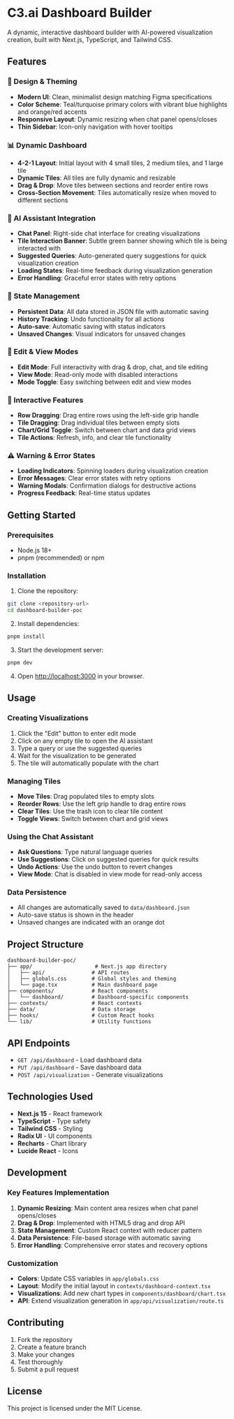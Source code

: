 # C3.ai Dashboard Builder

A dynamic, interactive dashboard builder with AI-powered visualization creation, built with Next.js, TypeScript, and Tailwind CSS.

## Features

### 🎨 Design & Theming
- **Modern UI**: Clean, minimalist design matching Figma specifications
- **Color Scheme**: Teal/turquoise primary colors with vibrant blue highlights and orange/red accents
- **Responsive Layout**: Dynamic resizing when chat panel opens/closes
- **Thin Sidebar**: Icon-only navigation with hover tooltips

### 📊 Dynamic Dashboard
- **4-2-1 Layout**: Initial layout with 4 small tiles, 2 medium tiles, and 1 large tile
- **Dynamic Tiles**: All tiles are fully dynamic and resizable
- **Drag & Drop**: Move tiles between sections and reorder entire rows
- **Cross-Section Movement**: Tiles automatically resize when moved to different sections

### 🤖 AI Assistant Integration
- **Chat Panel**: Right-side chat interface for creating visualizations
- **Tile Interaction Banner**: Subtle green banner showing which tile is being interacted with
- **Suggested Queries**: Auto-generated query suggestions for quick visualization creation
- **Loading States**: Real-time feedback during visualization generation
- **Error Handling**: Graceful error states with retry options

### 🔄 State Management
- **Persistent Data**: All data stored in JSON file with automatic saving
- **History Tracking**: Undo functionality for all actions
- **Auto-save**: Automatic saving with status indicators
- **Unsaved Changes**: Visual indicators for unsaved changes

### 🎯 Edit & View Modes
- **Edit Mode**: Full interactivity with drag & drop, chat, and tile editing
- **View Mode**: Read-only mode with disabled interactions
- **Mode Toggle**: Easy switching between edit and view modes

### 📱 Interactive Features
- **Row Dragging**: Drag entire rows using the left-side grip handle
- **Tile Dragging**: Drag individual tiles between empty slots
- **Chart/Grid Toggle**: Switch between chart and data grid views
- **Tile Actions**: Refresh, info, and clear tile functionality

### ⚠️ Warning & Error States
- **Loading Indicators**: Spinning loaders during visualization creation
- **Error Messages**: Clear error states with retry options
- **Warning Modals**: Confirmation dialogs for destructive actions
- **Progress Feedback**: Real-time status updates

## Getting Started

### Prerequisites
- Node.js 18+ 
- pnpm (recommended) or npm

### Installation

1. Clone the repository:
```bash
git clone <repository-url>
cd dashboard-builder-poc
```

2. Install dependencies:
```bash
pnpm install
```

3. Start the development server:
```bash
pnpm dev
```

4. Open [http://localhost:3000](http://localhost:3000) in your browser.

## Usage

### Creating Visualizations
1. Click the "Edit" button to enter edit mode
2. Click on any empty tile to open the AI assistant
3. Type a query or use the suggested queries
4. Wait for the visualization to be generated
5. The tile will automatically populate with the chart

### Managing Tiles
- **Move Tiles**: Drag populated tiles to empty slots
- **Reorder Rows**: Use the left grip handle to drag entire rows
- **Clear Tiles**: Use the trash icon to clear tile content
- **Toggle Views**: Switch between chart and grid views

### Using the Chat Assistant
- **Ask Questions**: Type natural language queries
- **Use Suggestions**: Click on suggested queries for quick results
- **Undo Actions**: Use the undo button to revert changes
- **View Mode**: Chat is disabled in view mode for read-only access

### Data Persistence
- All changes are automatically saved to `data/dashboard.json`
- Auto-save status is shown in the header
- Unsaved changes are indicated with an orange dot

## Project Structure

```
dashboard-builder-poc/
├── app/                    # Next.js app directory
│   ├── api/               # API routes
│   ├── globals.css        # Global styles and theming
│   └── page.tsx           # Main dashboard page
├── components/            # React components
│   └── dashboard/         # Dashboard-specific components
├── contexts/              # React contexts
├── data/                  # Data storage
├── hooks/                 # Custom React hooks
└── lib/                   # Utility functions
```

## API Endpoints

- `GET /api/dashboard` - Load dashboard data
- `PUT /api/dashboard` - Save dashboard data
- `POST /api/visualization` - Generate visualizations

## Technologies Used

- **Next.js 15** - React framework
- **TypeScript** - Type safety
- **Tailwind CSS** - Styling
- **Radix UI** - UI components
- **Recharts** - Chart library
- **Lucide React** - Icons

## Development

### Key Features Implementation

1. **Dynamic Resizing**: Main content area resizes when chat panel opens/closes
2. **Drag & Drop**: Implemented with HTML5 drag and drop API
3. **State Management**: Custom React context with reducer pattern
4. **Data Persistence**: File-based storage with automatic saving
5. **Error Handling**: Comprehensive error states and recovery options

### Customization

- **Colors**: Update CSS variables in `app/globals.css`
- **Layout**: Modify the initial layout in `contexts/dashboard-context.tsx`
- **Visualizations**: Add new chart types in `components/dashboard/chart.tsx`
- **API**: Extend visualization generation in `app/api/visualization/route.ts`

## Contributing

1. Fork the repository
2. Create a feature branch
3. Make your changes
4. Test thoroughly
5. Submit a pull request

## License

This project is licensed under the MIT License.
